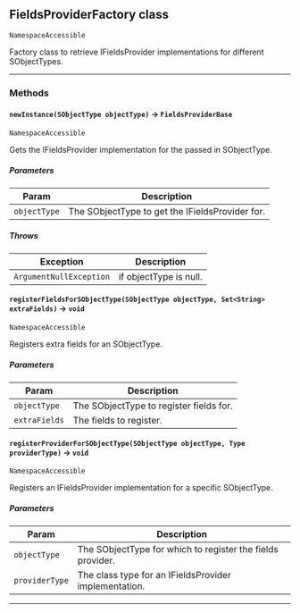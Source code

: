 ## FieldsProviderFactory class

`NamespaceAccessible`

Factory class to retrieve IFieldsProvider implementations for different SObjectTypes.

---
### Methods
<!-- panels:start -->
<!-- div:left-panel -->
#### `newInstance(SObjectType objectType)` → `FieldsProviderBase`

`NamespaceAccessible`

Gets the IFieldsProvider implementation for the passed in SObjectType.

##### Parameters
|Param|Description|
|-----|-----------|
|`objectType` |  The SObjectType to get the IFieldsProvider for. |

##### Throws
|Exception|Description|
|---------|-----------|
|`ArgumentNullException` |  if objectType is null. |

<!-- panels:end -->
<!-- panels:start -->
<!-- div:left-panel -->
#### `registerFieldsForSObjectType(SObjectType objectType, Set<String> extraFields)` → `void`

`NamespaceAccessible`

Registers extra fields for an SObjectType.

##### Parameters
|Param|Description|
|-----|-----------|
|`objectType` |  The SObjectType to register fields for. |
|`extraFields` |  The fields to register. |

<!-- panels:end -->
<!-- panels:start -->
<!-- div:left-panel -->
#### `registerProviderForSObjectType(SObjectType objectType, Type providerType)` → `void`

`NamespaceAccessible`

Registers an IFieldsProvider implementation for a specific SObjectType.

##### Parameters
|Param|Description|
|-----|-----------|
|`objectType` |  The SObjectType for which to register the fields provider. |
|`providerType` |  The class type for an IFieldsProvider implementation. |

<!-- panels:end -->
---
